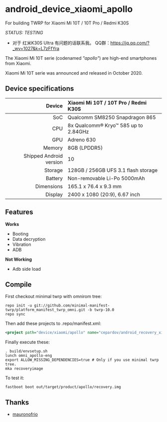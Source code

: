 # android_device_xiaomi_apollo
For building TWRP for Xiaomi Mi 10T / 10T Pro / Redmi K30S

*STATUS: TESTING*

 - 对于 红米K30S Ultra 有问题的话联系我。 QQ群：https://jq.qq.com/?_wv=1027&k=L7zFfYra

The Xiaomi Mi 10T serie (codenamed _"apollo"_) are high-end smartphones from Xiaomi.

Xiaomi Mi 10T serie was announced and released in October 2020.


## Device specifications

| Device       | Xiaomi Mi 10T / 10T Pro / Redmi K30S        |
| -----------: | :------------------------------------------ |
| SoC          | Qualcomm SM8250 Snapdragon 865              |
| CPU          | 8x Qualcomm® Kryo™ 585 up to 2.84GHz        |
| GPU          | Adreno 630                                  |
| Memory       | 8GB (LPDDR5)                                |
| Shipped Android version | 10                               |
| Storage      | 128GB / 256GB UFS 3.1 flash storage         |
| Battery      | Non-removable Li-Po 5000mAh                 |
| Dimensions   | 165.1 x 76.4 x 9.3 mm                       |
| Display      | 2400 x 1080 (20:9), 6.67 inch               |

## Features

**Works**

- Booting
- Data decryption
- Vibration
- ADB

**Not Working**

- Adb side load


## Compile

First checkout minimal twrp with omnirom tree:

```
repo init -u git://github.com/minimal-manifest-twrp/platform_manifest_twrp_omni.git -b twrp-10.0
repo sync
```

Then add these projects to .repo/manifest.xml:

```xml
<project path="device/xiaomi/apollo" name="cepardov/android_recovery_xiaomi_apollo" remote="github" revision="android-12.0" />
```

Finally execute these:

```
. build/envsetup.sh
lunch omni_apollo-eng
export ALLOW_MISSING_DEPENDENCIES=true # Only if you use minimal twrp tree.
mka recoveryimage 
```

To test it:

```
fastboot boot out/target/product/apollo/recovery.img
```

## Thanks
- [mauronofrio](https://github.com/mauronofrio)
